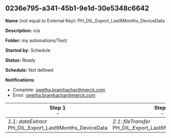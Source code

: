 ## 0236e795-a341-45b1-9e1d-30e5348c6642

**Name** (not equal to External Key)**:** PH_DIL_Export_Last6Months_DeviceData

**Description:** n/a

**Folder:** my automations/Test/

**Started by:** Schedule

**Status:** Ready

**Schedule:** Not defined

**Notifications:**

* Complete: swetha.bramhachar@merck.com
* Error: swetha.bramhachar@merck.com

| Step 1<br>_<small>-</small>_ | Step 2<br>_<small>-</small>_ |
| --- | --- |
| _1.1: dataExtract_<br>PH_DIL_Export_Last6Months_DeviceData | _2.1: fileTransfer_<br>PH_DIL_Export_Last6Months_DeviceData |
